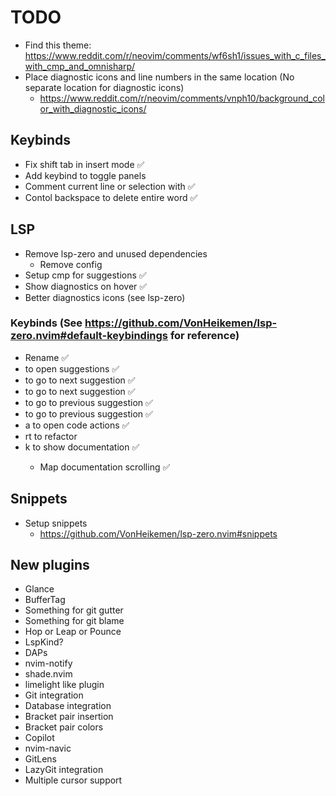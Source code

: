 # TODO

- Find this theme: https://www.reddit.com/r/neovim/comments/wf6sh1/issues_with_c_files_with_cmp_and_omnisharp/
- Place diagnostic icons and line numbers in the same location (No separate location for diagnostic icons)
    - https://www.reddit.com/r/neovim/comments/vnph10/background_color_with_diagnostic_icons/

## Keybinds

- Fix shift tab in insert mode ✅
- Add keybind to toggle panels
- Comment current line or selection with <C-/> ✅
- Contol backspace to delete entire word ✅

## LSP

- Remove lsp-zero and unused dependencies
    - Remove config 
- Setup cmp for suggestions ✅
- Show diagnostics on hover ✅
- Better diagnostics icons (see lsp-zero)

### Keybinds (See https://github.com/VonHeikemen/lsp-zero.nvim#default-keybindings for reference)

- Rename ✅
- <C-Space> to open suggestions ✅
- <Tab> to go to next suggestion ✅
- <C-n> to go to next suggestion ✅
- <S-Tab> to go to previous suggestion ✅
- <C-p> to go to previous suggestion ✅
- <Leader>a to open code actions ✅
- <Leader>rt to refactor
- <Leader>k to show documentation ✅
    - Map documentation scrolling ✅

## Snippets

- Setup snippets
    - https://github.com/VonHeikemen/lsp-zero.nvim#snippets

## New plugins

- Glance
- BufferTag
- Something for git gutter
- Something for git blame
- Hop or Leap or Pounce
- LspKind?
- DAPs
- nvim-notify
- shade.nvim
- limelight like plugin
- Git integration
- Database integration
- Bracket pair insertion
- Bracket pair colors
- Copilot
- nvim-navic
- GitLens
- LazyGit integration
- Multiple cursor support
